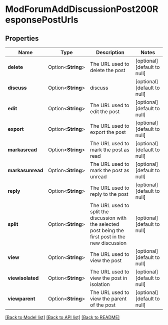 # ModForumAddDiscussionPost200ResponsePostUrls

## Properties

Name | Type | Description | Notes
------------ | ------------- | ------------- | -------------
**delete** | Option<**String**> | The URL used to delete the post | [optional][default to null]
**discuss** | Option<**String**> | discuss | [optional][default to null]
**edit** | Option<**String**> | The URL used to edit the post | [optional][default to null]
**export** | Option<**String**> | The URL used to export the post | [optional][default to null]
**markasread** | Option<**String**> | The URL used to mark the post as read | [optional][default to null]
**markasunread** | Option<**String**> | The URL used to mark the post as unread | [optional][default to null]
**reply** | Option<**String**> | The URL used to reply to the post | [optional][default to null]
**split** | Option<**String**> | The URL used to split the discussion with the selected post being the first post in the new discussion | [optional][default to null]
**view** | Option<**String**> | The URL used to view the post | [optional][default to null]
**viewisolated** | Option<**String**> | The URL used to view the post in isolation | [optional][default to null]
**viewparent** | Option<**String**> | The URL used to view the parent of the post | [optional][default to null]

[[Back to Model list]](../README.md#documentation-for-models) [[Back to API list]](../README.md#documentation-for-api-endpoints) [[Back to README]](../README.md)


